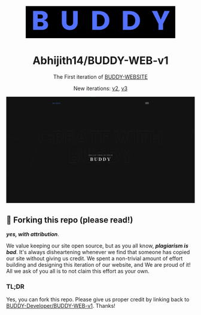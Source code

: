 <div align="center">
  <img alt="Logo" src="https://raw.githubusercontent.com/BUDDY-Developer/BUDDY-WEB-v1/master/readme_assets/logo.png" width="400" />
</div>
<h1 align="center">
  Abhijith14/BUDDY-WEB-v1
</h1>
<p align="center">
  The First iteration of <a href="https://buddy-developer.github.io/BUDDY-WEB-v1/" target="_blank">BUDDY-WEBSITE</a>
</p>


<p align="center">
  New iterations:
  <a href="https://github.com/Abhijith14/BUDDY-WEB-v2" target="_blank">v2</a>, 
  <a href="https://github.com/Abhijith14/BUDDY-WEB-v3" target="_blank">v3</a>
</p>


<!--
<p align="center">
  <a href="https://app.netlify.com/sites/Abhijith14/deploys" target="_blank">
    <img src="https://api.netlify.com/api/v1/badges/Abhijith14-7b78-48c9-9e2d-6fb5e47ab3af/deploy-status" alt="Netlify Status" />
  </a>
</p>
-->

![demo](https://raw.githubusercontent.com/BUDDY-Developer/BUDDY-WEB-v1/master/readme_assets/index1.png)
<!-- ![demo](https://raw.githubusercontent.com/Abhijith14/BUDDY-WEB-v1/master/readme_assets/index2.png) -->

## 🚨 Forking this repo (please read!)

_**yes, with attribution**_.

We value keeping our site open source, but as you all know, _**plagiarism is bad**_. It's always disheartening whenever we find that someone has copied our site without giving us credit. We spent a non-trivial amount of effort building and designing this iteration of our website, and We are proud of it! All we ask of you all is to not claim this effort as your own.


### TL;DR

Yes, you can fork this repo. Please give us proper credit by linking back to [BUDDY-Developer/BUDDY-WEB-v1](https://github.com/BUDDY-Developer/BUDDY-WEB-v1/). Thanks!
